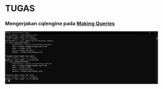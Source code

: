 # TUGAS

### Mengerjakan cqlengine pada [Making Queries](https://docs.datastax.com/en/developer/python-driver/3.21/cqlengine/queryset/)

![Gambar](Picture12.jpg)